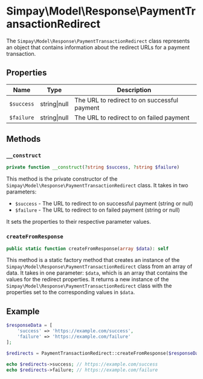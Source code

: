 # Simpay\Model\Response\PaymentTransactionRedirect

The `Simpay\Model\Response\PaymentTransactionRedirect` class represents an object that contains information about the redirect URLs for a payment transaction.

## Properties

| Name | Type | Description |
|------|------|-------------|
| `$success` | string&#124;null | The URL to redirect to on successful payment |
| `$failure` | string&#124;null | The URL to redirect to on failed payment |

## Methods

### `__construct`

```php
private function __construct(?string $success, ?string $failure)
```

This method is the private constructor of the `Simpay\Model\Response\PaymentTransactionRedirect` class. It takes in two parameters:

* `$success` - The URL to redirect to on successful payment (string or null)
* `$failure` - The URL to redirect to on failed payment (string or null)

It sets the properties to their respective parameter values.

### `createFromResponse`

```php
public static function createFromResponse(array $data): self
```

This method is a static factory method that creates an instance of the `Simpay\Model\Response\PaymentTransactionRedirect` class from an array of data. It takes in one parameter: `$data`, which is an array that contains the values for the redirect properties. It returns a new instance of the `Simpay\Model\Response\PaymentTransactionRedirect` class with the properties set to the corresponding values in `$data`.

## Example

```php
$responseData = [
    'success' => 'https://example.com/success',
    'failure' => 'https://example.com/failure'
];

$redirects = PaymentTransactionRedirect::createFromResponse($responseData);

echo $redirects->success; // https://example.com/success
echo $redirects->failure; // https://example.com/failure
```